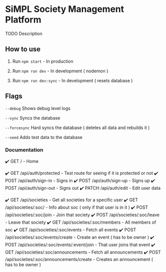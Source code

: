 # SiMPL Society Management Platform

TODO Description

## How to use

1.  Run `npm start` - In production

2.  Run `npm run dev` - In development ( nodemon )

3.  Run `npm run dev:sync` - In development ( resets database )

## Flags

`--debug` Shows debug level logs

`--sync` Syncs the database

`--forcesync` Hard syncs the database ( deletes all data and rebuilds it )

`--seed` Adds test data to the database

### Documentation

✔️ GET   / - Home

✔️ GET   /api/auth/protected - Test route for seeing if it is protected or not
✔️ POST  /api/auth/sign-in - Signs in
✔️ POST  /api/auth/sign-up - Signs up
✔️ POST  /api/auth/sign-out - Signs out
✔️ PATCH /api/auth/edit - Edit user data

✔️ GET   /api/societies - Get all societies for a specific user
✔️ GET   /api/societies/:soc/ - Info about soc ( only if that user is in it )
✔️ POST  /api/societies/:soc/join - Join that society
✔️ POST  /api/societies/:soc/leave - Leave that society
✔️ GET   /api/societies/:soc/members - All members of soc
✔️ GET   /api/societies/:soc/events - Fetch all events
✔️ POST  /api/societies/:soc/events/create - Create an event ( has to be owner )
✔️ POST  /api/societies/:soc/events/:event/join - That user joins that event
✔️ GET   /api/societies/:soc/announcements - Fetch all announcements
✔️ POST  /api/societies/:soc/announcements/create - Creates an announcement ( has to be owner )